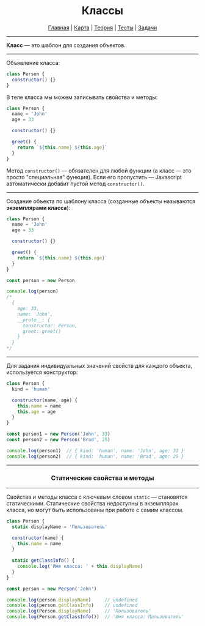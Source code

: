 <div align="center">

# Классы

[Главная](https://github.com/dollaween/junior-roadmap/)
|
[Карта](/roadmap/README.md)
|
[Теория](/theory/README.md)
|
[Тесты](/tests/README.md)
|
[Задачи](/tasks/README.md)

</div>

---

**Класс** — это шаблон для создания объектов.

---

Объявление класса:
```js
class Person {
  constructor() {}
}
```

В теле класса мы можем записывать свойства и методы:
```js
class Person {
  name = 'John'
  age = 33

  constructor() {}

  greet() {
    return `${this.name} ${this.age}`
  }
}
```

Метод `constructor()` — обязателен для любой функции (а класс — это просто "специальная" функция). Если его пропустить — Javascript автоматически добавит пустой метод `constructor()`.

---

Создание объекта по шаблону класса (созданные объекты называются **экземплярами класса**):

```js
class Person {
  name = 'John'
  age = 33

  constructor() {}

  greet() {
    return `${this.name} ${this.age}`
  }
}

const person = new Person

console.log(person)
/*
  {
    age: 33,
    name: 'John',
    __proto__: {
      constructor: Person,
      greet: greet()
    }
  }
*/
```

---

Для задания индивидуальных значений свойств для каждого объекта, используется конструктор:

```js
class Person {
  kind = 'human'

  constructor(name, age) {
    this.name = name
    this.age = age
  }
}

const person1 = new Person('John', 33)
const person2 = new Person('Brad', 25)

console.log(person1)  // { kind: 'human', name: 'John', age: 33 }
console.log(person2)  // { kind: 'human', name: 'Brad', age: 25 }
```

---

<div align="center">

### Статические свойства и методы

</div>

---

Свойства и методы класса с ключевым словом `static` — становятся статическими. Статические свойства недоступны в экземплярах класса, но могут быть использованы при работе с самим классом.

```js
class Person {
  static displayName = 'Пользователь'

  constructor(name) {
    this.name = name
  }
  
  static getClassInfo() {
    console.log('Имя класса: ' + this.displayName)
  }
}

const person = new Person('John')

console.log(person.displayName)     // undefined
console.log(person.getClassInfo)    // undefined
console.log(Person.displayName)     // 'Пользователь'
console.log(Person.getClassInfo())  // 'Имя класса: Пользователь'
```








